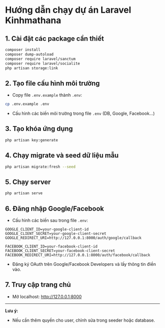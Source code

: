 # Hướng dẫn chạy dự án Laravel Kinhmathana

## 1. Cài đặt các package cần thiết

```bash
composer install
composer dump-autoload
composer require laravel/sanctum
composer require laravel/socialite
php artisan storage:link
```

## 2. Tạo file cấu hình môi trường

-   Copy file `.env.example` thành `.env`:

```bash
cp .env.example .env
```

-   Cấu hình các biến môi trường trong file `.env` (DB, Google, Facebook...)

## 3. Tạo khóa ứng dụng

```bash
php artisan key:generate
```

## 4. Chạy migrate và seed dữ liệu mẫu

```bash
php artisan migrate:fresh --seed
```

## 5. Chạy server

```bash
php artisan serve
```

## 6. Đăng nhập Google/Facebook

-   Cấu hình các biến sau trong file `.env`:

```
GOOGLE_CLIENT_ID=your-google-client-id
GOOGLE_CLIENT_SECRET=your-google-client-secret
GOOGLE_REDIRECT_URI=http://127.0.0.1:8000/auth/google/callback

FACEBOOK_CLIENT_ID=your-facebook-client-id
FACEBOOK_CLIENT_SECRET=your-facebook-client-secret
FACEBOOK_REDIRECT_URI=http://127.0.0.1:8000/auth/facebook/callback
```

-   Đăng ký OAuth trên Google/Facebook Developers và lấy thông tin điền vào.

## 7. Truy cập trang chủ

-   Mở localhost: http://127.0.0.1:8000

---

**Lưu ý:**

-   Nếu cần thêm quyền cho user, chỉnh sửa trong seeder hoặc database.
